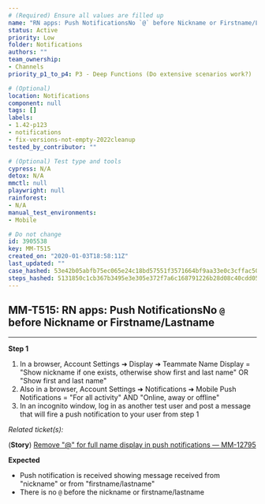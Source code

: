 ```yaml
---
# (Required) Ensure all values are filled up
name: "RN apps: Push NotificationsNo `@` before Nickname or Firstname/Lastname"
status: Active
priority: Low
folder: Notifications
authors: ""
team_ownership: 
- Channels
priority_p1_to_p4: P3 - Deep Functions (Do extensive scenarios work?)

# (Optional)
location: Notifications
component: null
tags: []
labels: 
- 1.42-p123
- notifications
- fix-versions-not-empty-2022cleanup
tested_by_contributor: ""

# (Optional) Test type and tools
cypress: N/A
detox: N/A
mmctl: null
playwright: null
rainforest: 
- N/A
manual_test_environments:
- Mobile

# Do not change
id: 3905538
key: MM-T515
created_on: "2020-01-03T18:58:11Z"
last_updated: ""
case_hashed: 53e42b05abfb75ec065e24c18bd57551f3571664bf9aa33e0c3cffac50a01932a352a0da0b41915a8820de6a8c893fb8
steps_hashed: 5131850c1cb367b3495e3e305e372f7a6c168791226b28d08c40cdd05c475daba5c28dbd500da048fcd6216b27eec516
---
```


<!-- (Auto-generated) Based on frontmatter's "key" and "name" -->

## MM-T515: RN apps: Push NotificationsNo `@` before Nickname or Firstname/Lastname

---

**Step 1**

1. In a browser, Account Settings ➜ Display ➜ Teammate Name Display = "Show nickname if one exists, otherwise show first and last name" OR "Show first and last name"
2. Also in a browser, Account Settings ➜ Notifications ➜ Mobile Push Notifications = "For all activity" AND "Online, away or offline"
3. In an incognito window, log in as another test user and post a message that will fire a push notification to your user from step 1

_Related ticket(s):_

(**Story**) [Remove "@" for full name display in push notifications — MM-12795](HTTPS://MATTERMOST.ATLASSIAN.NET/BROWSE/MM-12795)

**Expected**

- Push notification is received showing message received from "nickname" or from "firstname/lastname"
- There is no `@` before the nickname or firstname/lastname
